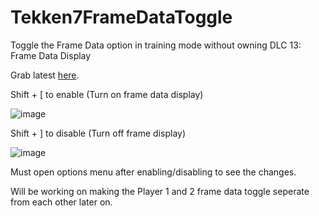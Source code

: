 # Tekken7FrameDataToggle
Toggle the Frame Data option in training mode without owning DLC 13: Frame Data Display


Grab latest [here](https://github.com/SakifX9/Tekken7FrameDataToggle/releases/latest).

Shift + [ to enable (Turn on frame data display)

![image](https://user-images.githubusercontent.com/16516667/130734622-dc99daf6-b92c-4fda-95ca-8630ef21825d.png)

Shift + ]  to disable (Turn off frame display)

![image](https://user-images.githubusercontent.com/16516667/130734703-4108d17f-1b20-4a68-bfc6-90731d8c87b8.png)

Must open options menu after enabling/disabling to see the changes.

Will be working on making the Player 1 and 2 frame data toggle seperate from each other later on.
